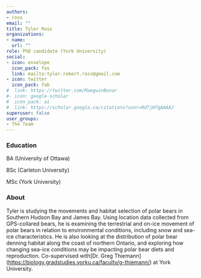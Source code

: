 ```yaml
---
authors:
- ross
email: ""
title: Tyler Ross
organizations:
- name: 
  url: ""
role: PhD candidate (York University)
social:
- icon: envelope
  icon_pack: fas
  link: mailto:tyler.robert.ross@gmail.com
- icon: twitter
  icon_pack: fab
#  link: https://twitter.com/MaegwinBonar
#- icon: google-scholar
#  icon_pack: ai
#  link: https://scholar.google.ca/citations?user=Rd7jH7gAAAAJ
superuser: false
user_groups:
- The Team
---
```


### Education
BA (University of Ottawa)

BSc (Carleton University)

MSc (York University)

### About

Tyler is studying the movements and habitat selection of polar bears in Southern Hudson Bay and James Bay. Using location data collected from GPS-collared bears, he is examining the terrestrial and on-ice movement of polar bears in relation to environmental conditions, including snow and sea-ice characteristics. He is also looking at the distribution of polar bear denning habitat along the coast of northern Ontario, and exploring how changing sea-ice conditions may be impacting polar bear diets and reproduction. Co-supervised with[Dr. Greg Thiemann] (https://biology.gradstudies.yorku.ca/faculty/g-thiemann/) at York University. 